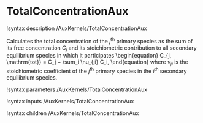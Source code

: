 # TotalConcentrationAux

!syntax description /AuxKernels/TotalConcentrationAux

Calculates the total concentration of the $j^{\mathrm{th}}$ primary species
as the sum of its free concentration $C_j$ and its stoichiometric contribution
to all secondary equilibrium species in which it participates
\begin{equation}
C_{j, \mathrm{tot}} = C_j + \sum_i \nu_{ji} C_i,
\end{equation}
where $\nu_{ji}$ is the stoichiometric coefficient of the $j^{\mathrm{th}}$ primary
species in the $i^{\mathrm{th}}$ secondary equilibrium species.

!syntax parameters /AuxKernels/TotalConcentrationAux

!syntax inputs /AuxKernels/TotalConcentrationAux

!syntax children /AuxKernels/TotalConcentrationAux
